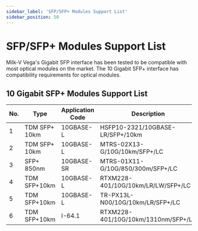 ```yaml
---
sidebar_label: 'SFP/SFP+ Modules Support List'
sidebar_position: 50
---
```


# SFP/SFP+ Modules Support List

Milk-V Vega's Gigabit SFP interface has been tested to be compatible with most optical modules on the market. The 10 Gigabit SFP+ interface has compatibility requirements for optical modules.

## 10 Gigabit SFP+ Modules Support List
 
| No. | Type          | Application Code | Description                         | Brand        | wavelength range(nm) | results |
| --- | ------------- | ---------------- | ----------------------------------- | ------------ | -------------------- | ------- |
| 1   | TDM SFP+ 10km | 10GBASE-L        | HSFP10-2321/10GBASE-LR/SFP+/10km    | Hi-Optel     | 1310                 | PASS    |
| 2   | TDM SFP+ 10km | 10GBASE-L        | MTRS-02X13-G/10G/10km/SFP+/LC       | Genuine-opto | 1310                 | PASS    |
| 3   | SFP+ 850nm    | 10GBASE-SR       | MTRS-01X11-G/10G/850/300m/SFP+/LC   | Genuine-opto | 850                  | PASS    |
| 4   | TDM SFP+10km  | 10GBASE-L        | RTXM228-401/10G/10km/LR/LW/SFP+/LC  | WTD          | 1310                 | PASS    |
| 5   | TDM SFP+10km  | 10GBASE-L        | TR-PX13L-N00/10G/10km/LR/SFP+/LC    | INNO LIGHT   | 1310                 | PASS    |
| 6   | TDM SFP+10km  | I-64.1           | RTXM228-401/10G/10km/1310nm/SFP+/LC | WTD          | 1310                 | PASS    |



